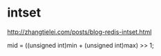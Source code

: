 # intset

http://zhangtielei.com/posts/blog-redis-intset.html

mid = ((unsigned int)min + (unsigned int)max) >> 1;

